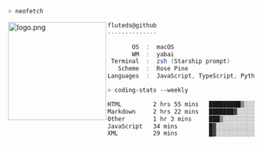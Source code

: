 ```zsh
> neofetch
```

<!--img align="left" src="https://github.com/fluteds.png" alt="logo.png" width="200"/>-->
<img align="left" src="https://external-content.duckduckgo.com/iu/?u=https%3A%2F%2F78.media.tumblr.com%2F975fca5f82161b190efdcaa05ffbd4ec%2Ftumblr_p6q6m9TJF01x3p3jmo1_500.png&f=1&nofb=1" alt="logo.png" width="200"/>

```csharp
fluteds@github
--------------

       OS  :  macOS
       WM  :  yabai
 Terminal  :  zsh (Starship prompt)  
   Scheme  :  Rose Pine  
Languages  :  JavaScript, TypeScript, Python, HTML, CSS  

```

```zsh
> coding-stats --weekly
```

<!--START_SECTION:waka-->

```txt
HTML         2 hrs 55 mins   █████████▒░░░░░░░░░░░░░░░   36.96 %
Markdown     2 hrs 22 mins   ███████▓░░░░░░░░░░░░░░░░░   30.00 %
Other        1 hr 3 mins     ███▒░░░░░░░░░░░░░░░░░░░░░   13.36 %
JavaScript   34 mins         █▓░░░░░░░░░░░░░░░░░░░░░░░   07.31 %
XML          29 mins         █▓░░░░░░░░░░░░░░░░░░░░░░░   06.13 %
```

<!--END_SECTION:waka-->
